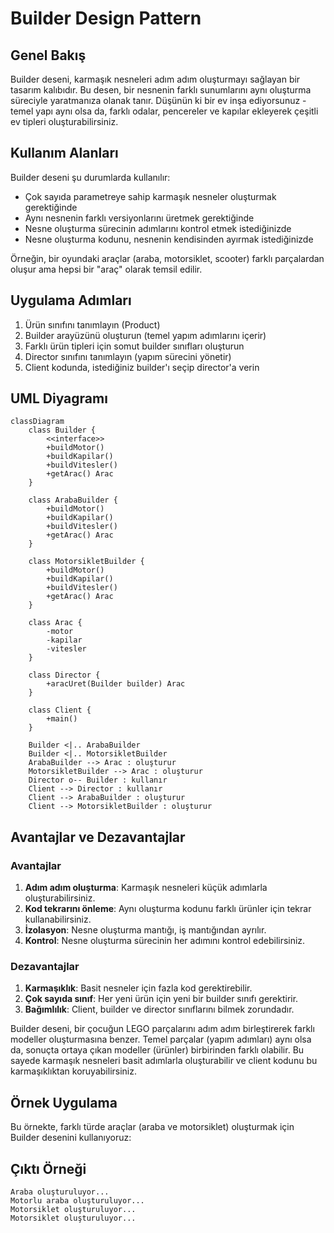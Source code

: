 # Builder Design Pattern

## Genel Bakış
Builder deseni, karmaşık nesneleri adım adım oluşturmayı sağlayan bir tasarım kalıbıdır. Bu desen, bir nesnenin farklı sunumlarını aynı oluşturma süreciyle yaratmanıza olanak tanır. Düşünün ki bir ev inşa ediyorsunuz - temel yapı aynı olsa da, farklı odalar, pencereler ve kapılar ekleyerek çeşitli ev tipleri oluşturabilirsiniz.

## Kullanım Alanları
Builder deseni şu durumlarda kullanılır:
- Çok sayıda parametreye sahip karmaşık nesneler oluşturmak gerektiğinde
- Aynı nesnenin farklı versiyonlarını üretmek gerektiğinde
- Nesne oluşturma sürecinin adımlarını kontrol etmek istediğinizde
- Nesne oluşturma kodunu, nesnenin kendisinden ayırmak istediğinizde

Örneğin, bir oyundaki araçlar (araba, motorsiklet, scooter) farklı parçalardan oluşur ama hepsi bir "araç" olarak temsil edilir.

## Uygulama Adımları
1. Ürün sınıfını tanımlayın (Product)
2. Builder arayüzünü oluşturun (temel yapım adımlarını içerir)
3. Farklı ürün tipleri için somut builder sınıfları oluşturun
4. Director sınıfını tanımlayın (yapım sürecini yönetir)
5. Client kodunda, istediğiniz builder'ı seçip director'a verin

## UML Diyagramı
```mermaid
classDiagram
    class Builder {
        <<interface>>
        +buildMotor()
        +buildKapilar()
        +buildVitesler()
        +getArac() Arac
    }
    
    class ArabaBuilder {
        +buildMotor()
        +buildKapilar()
        +buildVitesler()
        +getArac() Arac
    }
    
    class MotorsikletBuilder {
        +buildMotor()
        +buildKapilar()
        +buildVitesler()
        +getArac() Arac
    }
    
    class Arac {
        -motor
        -kapilar
        -vitesler
    }
    
    class Director {
        +aracUret(Builder builder) Arac
    }
    
    class Client {
        +main()
    }
    
    Builder <|.. ArabaBuilder
    Builder <|.. MotorsikletBuilder
    ArabaBuilder --> Arac : oluşturur
    MotorsikletBuilder --> Arac : oluşturur
    Director o-- Builder : kullanır
    Client --> Director : kullanır
    Client --> ArabaBuilder : oluşturur
    Client --> MotorsikletBuilder : oluşturur
```

## Avantajlar ve Dezavantajlar

### Avantajlar
1. **Adım adım oluşturma**: Karmaşık nesneleri küçük adımlarla oluşturabilirsiniz.
2. **Kod tekrarını önleme**: Aynı oluşturma kodunu farklı ürünler için tekrar kullanabilirsiniz.
3. **İzolasyon**: Nesne oluşturma mantığı, iş mantığından ayrılır.
4. **Kontrol**: Nesne oluşturma sürecinin her adımını kontrol edebilirsiniz.

### Dezavantajlar
1. **Karmaşıklık**: Basit nesneler için fazla kod gerektirebilir.
2. **Çok sayıda sınıf**: Her yeni ürün için yeni bir builder sınıfı gerektirir.
3. **Bağımlılık**: Client, builder ve director sınıflarını bilmek zorundadır.

Builder deseni, bir çocuğun LEGO parçalarını adım adım birleştirerek farklı modeller oluşturmasına benzer. Temel parçalar (yapım adımları) aynı olsa da, sonuçta ortaya çıkan modeller (ürünler) birbirinden farklı olabilir. Bu sayede karmaşık nesneleri basit adımlarla oluşturabilir ve client kodunu bu karmaşıklıktan koruyabilirsiniz.

## Örnek Uygulama

Bu örnekte, farklı türde araçlar (araba ve motorsiklet) oluşturmak için Builder desenini kullanıyoruz:

## Çıktı Örneği

```
Araba oluşturuluyor...
Motorlu araba oluşturuluyor...
Motorsiklet oluşturuluyor...
Motorsiklet oluşturuluyor...
```

